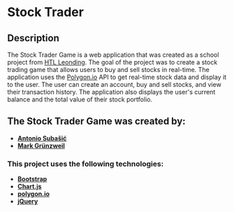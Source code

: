 # Stock Trader

## Description

The Stock Trader Game is a web application that was created as a school project from [HTL Leonding](https://www.htl-leonding.at/). The goal of the project was to create a stock trading game that allows users to buy and sell stocks in real-time. The application uses the [Polygon.io](https://polygon.io/) API to get real-time stock data and display it to the user. The user can create an account, buy and sell stocks, and view their transaction history. The application also displays the user's current balance and the total value of their stock portfolio.

## The Stock Trader Game was created by:

-   **[Antonio Subašić](https://github.com/antoniosubasic)**
-   **[Mark Grünzweil](https://github.com/m-gruen)**

### This project uses the following technologies:

-   **[Bootstrap](https://getbootstrap.com/)**
-   **[Chart.js](https://www.chartjs.org/)**
-   **[polygon.io](https://polygon.io/)**
-   **[jQuery](https://jquery.com/)**